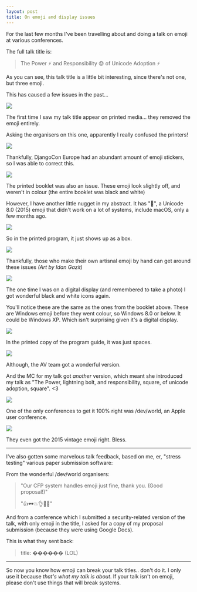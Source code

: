 ```yaml
---
layout: post
title: On emoji and display issues
---
```


For the last few months I've been travelling about and doing a talk on emoji at various conferences. 

The full talk title is: 

> The Power ⚡️ and Responsibility 😓 of Unicode Adoption ⚡️

As you can see, this talk title is a little bit interesting, since there's not one, but three emoji. 

This has caused a few issues in the past... 


<img src="{{site.BASE_PATH}}/assets/media/emoji_display/djeu_1.jpg"/>

The first time I saw my talk title appear on printed media... they removed the emoji entirely. 

Asking the organisers on this one, apparently I really confused the printers!



<img src="{{site.BASE_PATH}}/assets/media/emoji_display/djeu_2.jpg"/>

Thankfully, DjangoCon Europe had an abundant amount of emoji stickers, so I was able to correct this.


<img src="{{site.BASE_PATH}}/assets/media/emoji_display/djeu_4.jpg"/>

The printed booklet was also an issue. These emoji look slightly off, and weren't in colour (the entire booklet was black and white)

However, I have another little nugget in my abstract. It has "🤔", a Unicode 8.0 (2015) emoji that didn't work on a lot of systems, include macOS, only a few months ago.


<img src="{{site.BASE_PATH}}/assets/media/emoji_display/djeu_5.jpg"/>

So in the printed program, it just shows up as a box. 


<img src="{{site.BASE_PATH}}/assets/media/emoji_display/djeu_3.jpg"/>

Thankfully, those who make their own artisnal emoji by hand can get around these issues <i>(Art by Idan Gazit)</i>


<img src="{{site.BASE_PATH}}/assets/media/emoji_display/pcau_1.jpg"/>

The one time I was on a digital display (and remembered to take a photo) I got wonderful black and white icons again. 

You'll notice these are the same as the ones from the booklet above. These are
Windows emoji before they went colour, so Windows 8.0 or below. It could be
Windows XP. Which isn't surprising given it's a digital display. 


<img src="{{site.BASE_PATH}}/assets/media/emoji_display/pcau_2.jpg"/>

In the printed copy of the program guide, it was just spaces.


<img src="{{site.BASE_PATH}}/assets/media/emoji_display/pcau_3.jpg"/>

Although, the AV team got a wonderful version. 

And the MC for my talk got *another* version, which meant she introduced my talk as "The Power, lightning bolt, and responsibility, square, of unicode adoption, square". &lt;3



<img src="{{site.BASE_PATH}}/assets/media/emoji_display/dw_1.jpg"/>

One of the only conferences to get it 100% right was /dev/world, an Apple user conference.

<img src="{{site.BASE_PATH}}/assets/media/emoji_display/dw_2.jpg"/>

They even got the 2015 vintage emoji right. Bless. 

---------

I've also gotten some marvelous talk feedback, based on me, er, "stress
testing" various paper submission software: 

From the wonderful /dev/world organisers: 


> "Our CFP system handles emoji just fine, thank you. (Good proposal!)"
> 
> <span style="font-style: normal">"👍🕶💥👌👐💯"</span>
  

And from a conference which I submitted a security-related version of the talk,
with only emoji in the title, I asked for a copy of my proposal submission
(because they were using Google Docs). 

This is what they sent back:

> title: <span style="font-style: normal">������</span>
> (LOL)

----------

So now you know how emoji can break your talk titles.. don't do it. I only use
it because _that's what my talk is about_. If your talk isn't on emoji, please
don't use things that will break systems. 
